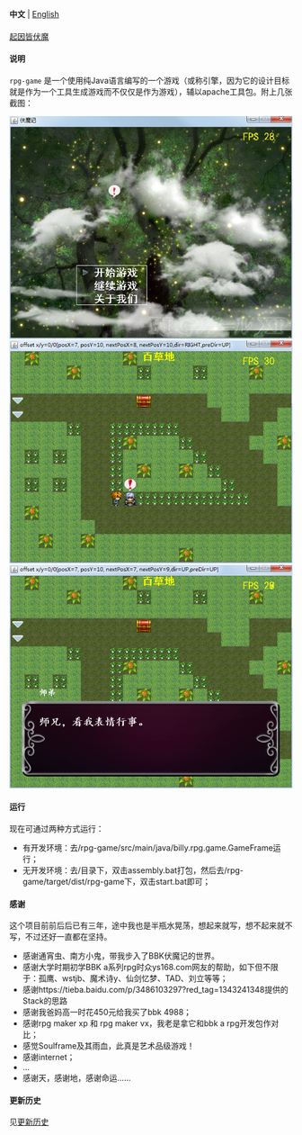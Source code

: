 
**中文** | [English](./README.md)

#### 

[起因皆伏魔](http://eblog.doyourealizethattheimportantisdifficult.cn/article/getDetail.do?id=41 "起因皆伏魔")


#### 说明

`rpg-game` 是一个使用纯Java语言编写的一个游戏（或称引擎，因为它的设计目标就是作为一个工具生成游戏而不仅仅是作为游戏），辅以apache工具包。附上几张截图：

![封面](./images/screenshot/cover.png "cover.png")
![有趣的表情](./images/screenshot/emotion.png "emotion.png")
![百草地的师弟说](./images/screenshot/dialog_in_bai_cao_di.png "dialog_in_bai_cai_di.png")


#### 运行

现在可通过两种方式运行：
 * 有开发环境：去/rpg-game/src/main/java/billy.rpg.game.GameFrame运行；
 * 无开发环境：去/目录下，双击assembly.bat打包，然后去/rpg-game/target/dist/rpg-game下，双击start.bat即可；

#### 感谢

这个项目前前后后已有三年，途中我也是半瓶水晃荡，想起来就写，想不起来就不写，不过还好一直都在坚持。
 * 感谢通宵虫、南方小鬼，带我步入了BBK伏魔记的世界。
 * 感谢大学时期初学BBK a系列rpg时众ys168.com网友的帮助，如下但不限于：孤鹰、wstjb、魔术诗y、仙剑忆梦、TAD、刘立等等；
 * 感谢https://tieba.baidu.com/p/3486103297?red_tag=1343241348提供的Stack<BaseScreen>的思路
 * 感谢我爸妈高一时花450元给我买了bbk 4988；
 * 感谢rpg maker xp 和 rpg maker vx，我老是拿它和bbk a rpg开发包作对比；
 * 感觉Soulframe及其雨血，此真是艺术品级游戏！
 * 感谢internet；
 * ...
 * 感谢天，感谢地，感谢命运……


#### 更新历史

 见[更新历史](./HISTORY.md)
    